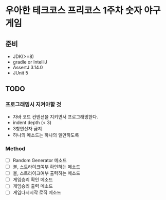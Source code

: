 # 우아한 테크코스 프리코스 1주차 숫자 야구게임

## 준비

- JDK(>=8)
- gradle or IntelliJ
- AssertJ 3.14.0
- JUnit 5

## TODO

### 프로그래밍시 지켜야할 것

- 자바 코드 컨벤션을 지키면서 프로그래밍한다.
- indent depth (< 3)
- 3항연산자 금지
- 하나의 메소드는 하나의 일만하도록

### Method

- [ ] Random Generator 메소드
- [ ] 볼, 스트라이크여부 확인하는 메소드
- [ ] 볼, 스트라이크여부 출력하는 메소드
- [ ] 게임승리 확인 메소드
- [ ] 게임승리 출력 메소드
- [ ] 게임다시시작 로직 메소드

